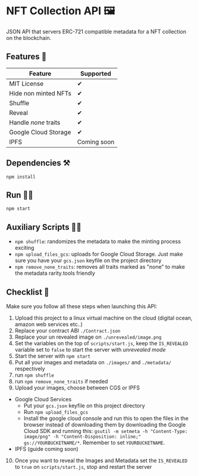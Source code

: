 # NFT Collection API 🖼️

JSON API that servers ERC-721 compatible metadata for a NFT collection on the blockchain.

## Features 👀

| Feature | Supported |
|----------|------------ |
| MIT License | ✔ |
| Hide non minted NFTs | ✔ |
| Shuffle | ✔ |
| Reveal | ✔ |
| Handle _none_ traits | ✔ |
| Google Cloud Storage | ✔ |
| IPFS | Coming soon |

## Dependencies ⚒

```
npm install
```

## Run 🏃‍♂️

```
npm start
```

## Auxiliary Scripts 👩‍⚕️

* `npm shuffle`: randomizes the metadata to make the minting process exciting
* `npm upload_files_gcs`: uploads for Google Cloud Storage. Just make sure you have your `gcs.json` keyfile on the project directory
* `npm remove_none_traits`: removes all traits marked as "none" to make the metadata rarity.tools friendly


## Checklist 📝

Make sure you follow all these steps when launching this API:

1. Upload this project to a linux virtual machine on the cloud (digital ocean, amazon web services etc..)
2. Replace your contract ABI `./Contract.json`
3. Replace your un revealed image on `./unrevealed/image.png`
4. Set the variables on the top of `scripts/start.js`, keep the `IS_REVEALED` variable set to `false` to start the server with _unrevealed mode_
5. Start the server with `npm start`
6. Put all your images and metadata on `./images/` and `./metadata/` respectively
7. run `npm shuffle`
8. run `npm remove_none_traits` if needed
9. Upload your images, choose between CGS or IPFS
  * Google Cloud Services
    * Put your `gcs.json` keyfile on this project directory
    * Run `npm upload_files_gcs`
    * Install the google cloud console and run this to open the files in the browser instead of downloading them by downloading the Google Cloud SDK and running this: `gsutil -m setmeta -h "Content-Type: image/png" -h "Content-Disposition: inline;" gs://YOURBUCKETNAME/*`. Remember to set `YOURBUCKETNAME`.
  * IPFS (guide coming soon)
10. Once you want to reveal the Images and Metadata set the `IS_REVEALED` to `true` on `scripts/start.js`, stop and restart the server
